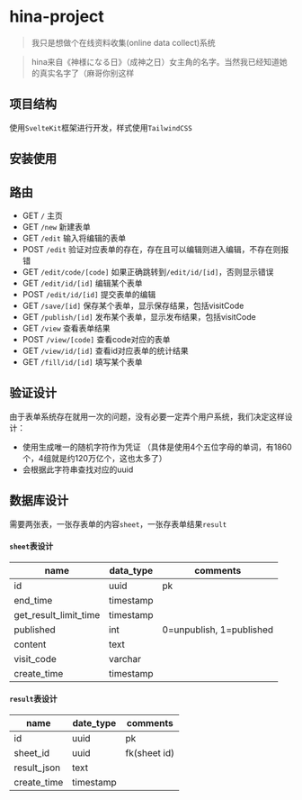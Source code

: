 # hina-project

> 我只是想做个在线资料收集(online data collect)系统

> hina来自《神様になる日》（成神之日）女主角的名字。当然我已经知道她的真实名字了（麻哥你别这样

## 项目结构

使用`SvelteKit`框架进行开发，样式使用`TailwindCSS`

## 安装使用

## 路由

* GET `/` 主页
* GET `/new` 新建表单
* GET `/edit` 输入将编辑的表单
* POST `/edit` 验证对应表单的存在，存在且可以编辑则进入编辑，不存在则报错
* GET `/edit/code/[code]` 如果正确跳转到`/edit/id/[id]`，否则显示错误
* GET `/edit/id/[id]` 编辑某个表单
* POST `/edit/id/[id]` 提交表单的编辑
* GET `/save/[id]` 保存某个表单，显示保存结果，包括visitCode
* GET `/publish/[id]` 发布某个表单，显示发布结果，包括visitCode
* GET `/view` 查看表单结果
* POST `/view/[code]` 查看code对应的表单
* GET `/view/id/[id]` 查看id对应表单的统计结果
* GET `/fill/id/[id]` 填写某个表单

## 验证设计

由于表单系统存在就用一次的问题，没有必要一定弄个用户系统，我们决定这样设计：

* 使用生成唯一的随机字符作为凭证 （具体是使用4个五位字母的单词，有1860个，4组就是约120万亿个，这也太多了）
* 会根据此字符串查找对应的uuid

## 数据库设计
需要两张表，一张存表单的内容`sheet`，一张存表单结果`result`

#### `sheet`表设计

| name                  | data_type | comments                 |
| --------------------- | --------- | ------------------------ |
| id                    | uuid      | pk                       |
| end_time              | timestamp |                          |
| get_result_limit_time | timestamp |                          |
| published             | int       | 0=unpublish, 1=published |
| content               | text      |                          |
| visit_code            | varchar   |                          |
| create_time           | timestamp |                          |

#### `result`表设计

| name        | date_type | comments     |
| ----------- | --------- | ------------ |
| id          | uuid      | pk           |
| sheet_id    | uuid      | fk(sheet id) |
| result_json | text      |              |
| create_time | timestamp |              |  